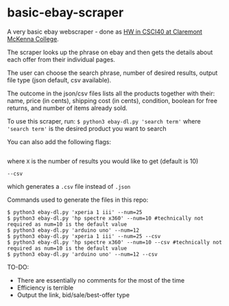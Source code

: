 # basic-ebay-scraper
A very basic ebay webscraper - done as [HW in CSCI40 at Claremont McKenna College](https://github.com/mikeizbicki/cmc-csci040/tree/2021fall/hw_03).

The scraper looks up the phrase on ebay and then gets the details about each offer from their individual pages.

The user can choose the search phrase, number of desired results, output file type (json default, csv available).

The outcome in the json/csv files lists all the products together with their: name, price (in cents), shipping cost (in cents), condition, boolean for free returns, and number of items already sold.

To use this scraper, run:
```$ python3 ebay-dl.py 'search term'``` 
where `'search term'` is the desired product you want to search

You can also add the following flags:
```--num=X
``` 
where `X` is the number of results you would like to get (default is 10)
``` 
--csv
``` 
which generates a `.csv` file instead of `.json`   

Commands used to generate the files in this repo:
```
$ python3 ebay-dl.py 'xperia 1 iii' --num=25
$ python3 ebay-dl.py 'hp spectre x360' --num=10 #technically not required as num=10 is the default value
$ python3 ebay-dl.py 'arduino uno' --num=12
$ python3 ebay-dl.py 'xperia 1 iii' --num=25 --csv
$ python3 ebay-dl.py 'hp spectre x360' --num=10 --csv #technically not required as num=10 is the default value
$ python3 ebay-dl.py 'arduino uno' --num=12 --csv
```

TO-DO:
- There are essentially no comments for the most of the time
- Efficiency is terrible
- Output the link, bid/sale/best-offer type
